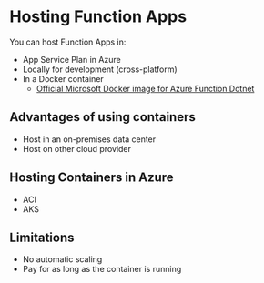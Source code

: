 # Hosting Function Apps

You can host Function Apps in:

* App Service Plan in Azure
* Locally for development (cross-platform)
* In a Docker container
  * [Official Microsoft Docker image for Azure Function Dotnet](https://hub.docker.com/_/microsoft-azure-functions-dotnet)

## Advantages of using containers

* Host in an on-premises data center
* Host on other cloud provider

## Hosting Containers in Azure
* ACI
* AKS

## Limitations
* No automatic scaling
* Pay for as long as the container is running